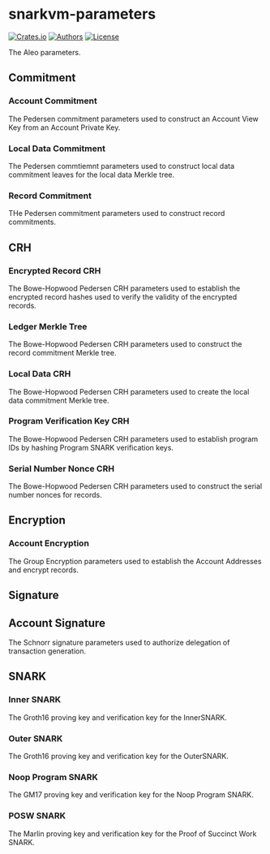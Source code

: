 # snarkvm-parameters

[![Crates.io](https://img.shields.io/crates/v/snarkos-parameters.svg?color=neon)](https://crates.io/crates/snarkos-parameters)
[![Authors](https://img.shields.io/badge/authors-Aleo-orange.svg)](../AUTHORS)
[![License](https://img.shields.io/badge/License-GPLv3-blue.svg)](./LICENSE.md)

The Aleo parameters.

## Commitment 

### Account Commitment

The Pedersen commitment parameters used to construct an Account View Key from an Account Private Key.

### Local Data Commitment

The Pedersen commtiemnt parameters used to construct local data commitment leaves for the local data Merkle tree.

### Record Commitment

THe Pedersen commitment parameters used to construct record commitments.

## CRH

### Encrypted Record CRH

The Bowe-Hopwood Pedersen CRH parameters used to establish the encrypted record hashes used to verify the validity of the encrypted records.

### Ledger Merkle Tree

The Bowe-Hopwood Pedersen CRH parameters used to construct the record commitment Merkle tree. 

### Local Data CRH

The Bowe-Hopwood Pedersen CRH parameters used to create the local data commitment Merkle tree.

### Program Verification Key CRH

The Bowe-Hopwood Pedersen CRH parameters used to establish program IDs by hashing Program SNARK verification keys.

### Serial Number Nonce CRH

The Bowe-Hopwood Pedersen CRH parameters used to construct the serial number nonces for records.

## Encryption 

### Account Encryption

The Group Encryption parameters used to establish the Account Addresses and encrypt records.

## Signature

## Account Signature

The Schnorr signature parameters used to authorize delegation of transaction generation.

## SNARK

### Inner SNARK

The Groth16 proving key and verification key for the InnerSNARK.

### Outer SNARK

The Groth16 proving key and verification key for the OuterSNARK.

### Noop Program SNARK

The GM17 proving key and verification key for the Noop Program SNARK.

### POSW SNARK

The Marlin proving key and verification key for the Proof of Succinct Work SNARK.